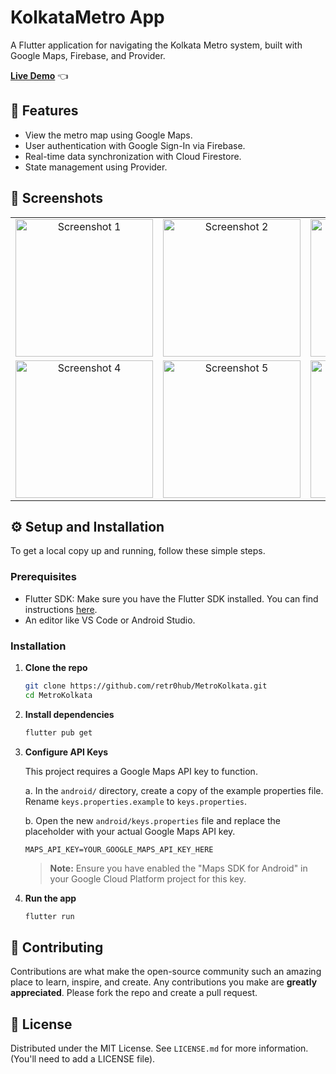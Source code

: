 # KolkataMetro App

A Flutter application for navigating the Kolkata Metro system, built with Google Maps, Firebase, and Provider.

**[Live Demo](https://retr0hub.github.io/MetroKolkata/)** 👈

## 🌟 Features

- View the metro map using Google Maps.
- User authentication with Google Sign-In via Firebase.
- Real-time data synchronization with Cloud Firestore.
- State management using Provider.

## 📸 Screenshots

<table align="center">
  <tr>
    <td align="center" valign="top"><img src="screenshots/1.png" width="220" alt="Screenshot 1"></td>
    <td align="center" valign="top"><img src="screenshots/2.png" width="220" alt="Screenshot 2"></td>
    <td align="center" valign="top"><img src="screenshots/3.png" width="220" alt="Screenshot 3"></td>
  </tr>
  <tr>
    <td align="center" valign="top"><img src="screenshots/4.png" width="220" alt="Screenshot 4"></td>
    <td align="center" valign="top"><img src="screenshots/5.png" width="220" alt="Screenshot 5"></td>
    <td align="center" valign="top"><img src="screenshots/6.png" width="220" alt="Screenshot 6"></td>
  </tr>
</table>

## ⚙️ Setup and Installation

To get a local copy up and running, follow these simple steps.

### Prerequisites

- Flutter SDK: Make sure you have the Flutter SDK installed. You can find instructions [here](https://flutter.dev/docs/get-started/install).
- An editor like VS Code or Android Studio.

### Installation

1.  **Clone the repo**
    ```sh
    git clone https://github.com/retr0hub/MetroKolkata.git
    cd MetroKolkata
    ```

2.  **Install dependencies**
    ```sh
    flutter pub get
    ```

3.  **Configure API Keys**

    This project requires a Google Maps API key to function.

    a. In the `android/` directory, create a copy of the example properties file. Rename `keys.properties.example` to `keys.properties`.

    b. Open the new `android/keys.properties` file and replace the placeholder with your actual Google Maps API key.
    ```properties
    MAPS_API_KEY=YOUR_GOOGLE_MAPS_API_KEY_HERE
    ```
    > **Note:** Ensure you have enabled the "Maps SDK for Android" in your Google Cloud Platform project for this key.

4.  **Run the app**
    ```sh
    flutter run
    ```

## 🤝 Contributing

Contributions are what make the open-source community such an amazing place to learn, inspire, and create. Any contributions you make are **greatly appreciated**. Please fork the repo and create a pull request.

## 📜 License

Distributed under the MIT License. See `LICENSE.md` for more information. (You'll need to add a LICENSE file).
